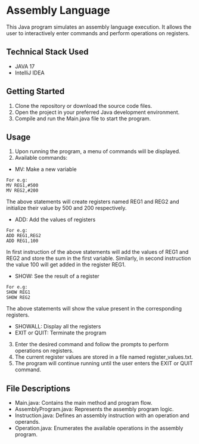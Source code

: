 # Assembly Language
This Java program simulates an assembly language execution. It allows the user to interactively enter commands and perform operations on registers.

## Technical Stack Used
- JAVA 17
- IntelliJ IDEA

## Getting Started
1. Clone the repository or download the source code files.
2. Open the project in your preferred Java development environment.
3. Compile and run the Main.java file to start the program.

## Usage
1. Upon running the program, a menu of commands will be displayed.
2. Available commands:
- MV: Make a new variable
 ```
 For e.g:
 MV REG1,#500
 MV REG2,#200
 ```
 The above statements will create registers named REG1 and REG2 and initialize their value by 500 and 200 respectively.
- ADD: Add the values of registers
```
For e.g:
ADD REG1,REG2
ADD REG1,100
```
In first instruction of the above statements will add the values of REG1 and REG2 and store the sum in the first variable.
Similarly, in second instruction the value 100 will get added in the register REG1.
- SHOW: See the result of a register
```
For e.g:
SHOW REG1
SHOW REG2
```
The above statements will show the value present in the corresponding registers.
- SHOWALL: Display all the registers
- EXIT or QUIT: Terminate the program

3. Enter the desired command and follow the prompts to perform operations on registers.
4. The current register values are stored in a file named register_values.txt.
5. The program will continue running until the user enters the EXIT or QUIT command.

## File Descriptions
- Main.java: Contains the main method and program flow.
- AssemblyProgram.java: Represents the assembly program logic.
- Instruction.java: Defines an assembly instruction with an operation and operands.
- Operation.java: Enumerates the available operations in the assembly program.
